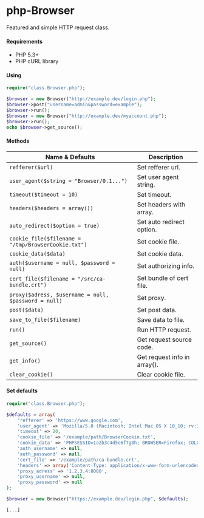 php-Browser
=============

Featured and simple HTTP request class.

#### Requirements

- PHP 5.3+
- PHP cURL library

#### Using

```php
require("class.Browser.php");

$browser = new Browser("http://example.dev/login.php");
$browser->post("username=admin&password=example");
$browser->run();
$browser = new Browser("http://example.dev/myaccount.php");
$browser->run();
echo $browser->get_source();
```

#### Methods

| Name & Defaults | Description | 
| ----------- | ----------- |
| `refferer($url)` | Set refferer url. |
| `user_agent($string = "Browser/0.1...")` | Set user agent string. |
| `timeout($timeout = 10)` | Set timeout. |
| `headers($headers = array())` | Set headers with array. |
| `auto_redirect($option = true)` | Set auto redirect option. |
| `cookie_file($filename = "/tmp/BrowserCookie.txt")` | Set cookie file. |
| `cookie_data($data)` | Set cookie data. |
| `auth($username = null, $password = null)` | Set authorizing info. |
| `cert_file($filename = "/src/ca-bundle.crt")` | Set bundle of cert file. |
| `proxy($adress, $username = null, $password = null)` | Set proxy. |
| `post($data)` | Set post data. |
| `save_to_file($filename)` | Save data to file. |
| `run()` | Run HTTP request. |
| `get_source()` | Get request source code. |
| `get_info()` | Get request info in array(). |
| `clear_cookie()` | Clear cookie file. |

#### Set defaults

```php
require("class.Browser.php");

$defaults = array(
    'refferer' => 'https://www.google.com', 
    'user_agent' => 'Mozilla/5.0 (Macintosh; Intel Mac OS X 10_10; rv:33.0) Gecko/20100101 Firefox/33.0',
    'timeout' => 20, 
    'cookie_file' => '/example/path/BrowserCookie.txt',
    'cookie_data' => 'PHPSESSID=1a2b3c4d5e6f7g8h; BROWSER=Firefox; COLOR=Pink'
    'auth_username' => null,
    'auth_password' => null,
    'cert_file' => '/example/path/ca-bundle.crt',
    'headers' => array('Content-Type: application/x-www-form-urlencoded', 'Foo: Bar'),
    'proxy_adress' => '1.2.3.4:8080',
    'proxy_username' => null,
    'proxy_password' => null
);

$browser = new Browser("https://example.dev/login.php", $defaults);

[...]
```